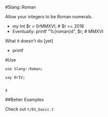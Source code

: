 #Slang::Roman

Allow your integers to be Roman numerals.

* my Int $r = 0rMMXVI; # $r == 2016
* Eventually: printf "%{roman}d", $r; # MMXVI

What it doesn't do [yet]

* printf

#Use

```perl6
use Slang::Roman;

say 0rIV;
```

```Output:

4
```

##Better Examples

Check out ```t/01_basic.t```
